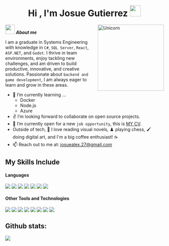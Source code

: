 <h1 align="center"><b>Hi , I'm Josue Gutierrez </b><img src="https://media.giphy.com/media/hvRJCLFzcasrR4ia7z/giphy.gif" width="35"></h1>
<!--  -->
<img align="right" width=210px alt="Unicorn" src="https://media.giphy.com/media/du3J3cXyzhj75IOgvA/giphy.gif" />

<img src="https://media.giphy.com/media/ObNTw8Uzwy6KQ/giphy.gif" width="30px">&nbsp;***About me***

I am a graduate in Systems Engineering with knowledge in `C#`, `SQL Server`, `React`, `ASP.NET`, and `Godot`. I thrive in team environments, enjoy tackling new challenges, and am driven to build productive, innovative, and creative solutions. Passionate about `backend and game development`, I am always eager to learn and grow in these areas.
- 🌱 I’m currently learning ...
  - Docker
  - Node.js
  - Azure
- ✌️ I’m looking forward to collaborate on open source projects.
- :thinking: I’m currently open for a new `job opportunity`, this is [MY CV](https://drive.google.com/file/d/1KlyYeXVHNr0HZtSwewRdJW2PxIZiJiEH/view?usp=drive_link).
- Outside of tech, 📖 I love reading visual novels, ♟️ playing chess, 🖌️ doing digital art, and I'm a big coffee enthusiast! ☕
- 📫 Reach out to me at: <a href="josuealex.27@gmail.com">josuealex.27@gmail.com</a>

## My Skills Include

<h4> Languages </h4>
<span> 
  <img src="https://img.shields.io/badge/c++-%2300599C.svg?style=for-the-badge&logo=c%2B%2B&logoColor=white">
  <img src="https://img.shields.io/badge/c%23-%23239120.svg?style=for-the-badge&logo=csharp&logoColor=white">
  <img src="https://img.shields.io/badge/JavaScript-F7DF1E?style=for-the-badge&logo=javascript&logoColor=black">
  <img src="https://img.shields.io/badge/GDScript-%2374267B.svg?style=for-the-badge&logo=godotengine&logoColor=white">
  <img src="https://img.shields.io/badge/C-00599C?style=for-the-badge&logo=c&logoColor=white">
  <img src="https://img.shields.io/badge/python-3670A0?style=for-the-badge&logo=python&logoColor=ffdd54">
  <img src= "https://img.shields.io/badge/typescript-%23007ACC.svg?style=for-the-badge&logo=typescript&logoColor=white">
 


</span>


<h4> Other Tools and Technologies </h4>
<span>
  <img src="https://img.shields.io/badge/Visual%20Studio-5C2D91.svg?style=for-the-badge&logo=visual-studio&logoColor=white">
  <img src="https://img.shields.io/badge/Microsoft%20SQL%20Server-CC2927?style=for-the-badge&logo=microsoft%20sql%20server&logoColor=white">
  <img src="https://img.shields.io/badge/.NET-5C2D91?style=for-the-badge&logo=.net&logoColor=white">
  <img src="https://img.shields.io/badge/node.js-6DA55F?style=for-the-badge&logo=node.js&logoColor=white">
  <img src="https://img.shields.io/badge/react-%2320232a.svg?style=for-the-badge&logo=react&logoColor=%2361DAFB">
  <img src="https://img.shields.io/badge/Postman-FF6C37?style=for-the-badge&logo=postman&logoColor=white">
  <img src="https://img.shields.io/badge/Notion-%23000000.svg?style=for-the-badge&logo=notion&logoColor=white">
  <img src="https://img.shields.io/badge/Git-F05032?style=for-the-badge&logo=git&logoColor=white">
</span>

<h2>Github stats:</h2> 

[![](https://github-readme-stats.vercel.app/api?username=josuealexander27&show_icons=true&theme=tokyonight&hide_border=true&locale=en)](https://github.com/josuealexander27)
</div>

